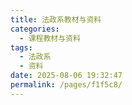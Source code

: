 ```yaml
---
title: 法政系教材与资料
categories: 
  - 课程教材与资料
tags: 
  - 法政系
  - 资料
date: 2025-08-06 19:32:47
permalink: /pages/f1f5c8/
---
```

